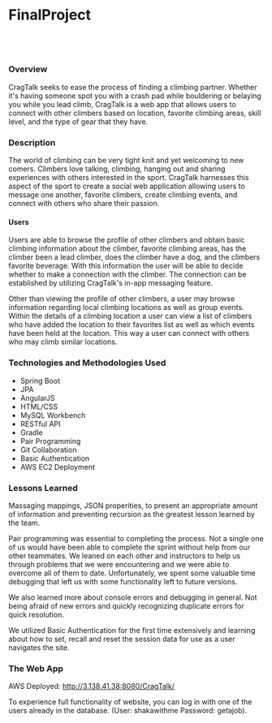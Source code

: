 # FinalProject

#####
<br><br>
### Overview
 CragTalk seeks to ease the process of finding a climbing partner. Whether it's having someone spot you with a crash pad while bouldering or belaying you while you lead climb, CragTalk is a web app that allows users to connect with other climbers based on location, favorite climbing areas, skill level, and the type of gear that they have.

### Description
The world of climbing can be very tight knit and yet welcoming to new comers. Climbers love talking, climbing, hanging out and sharing experiences with others interested in the sport. CragTalk harnesses this aspect of the sport to create a social web application allowing users to message one another, favorite climbers, create climbing events, and connect with others who share their passion.

#### Users
Users are able to browse the profile of other climbers and obtain basic climbing information about the climber, favorite climbing areas, has the climber been a lead climber, does the climber have a dog, and the climbers favorite beverage. With this information the user will be able to decide whether to make a connection with the climber. The connection can be established by utilizing CragTalk's in-app messaging feature.

Other than viewing the profile of other climbers, a user may browse information regarding local climbing locations as well as group events. Within the details of a climbing location a user can view a list of climbers who have added the location to their favorites list as well as which events have been held at the location. This way a user can connect with others who may climb similar locations.

### Technologies and Methodologies Used
* Spring Boot
* JPA
* AngularJS
* HTML/CSS
* MySQL Workbench
* RESTful API
* Gradle
* Pair Programming
* Git Collaboration
* Basic Authentication
* AWS EC2 Deployment


### Lessons Learned
Massaging mappings, JSON properities, to present an appropriate amount of information and preventing recursion as the greatest lesson learned by the team.

Pair programming was essential to completing the process. Not a single one of us would have been able to complete the sprint without help from our other teammates. We leaned on each other and instructors to help us through problems that we were encountering and we were able to overcome all of them to date. Unfortunately, we spent some valuable time debugging that left us with some functionality left to future versions.

We also learned more about console errors and debugging in general. Not being afraid of new errors and quickly recognizing duplicate errors for quick resolution.

We utilized Basic Authentication for the first time extensively and learning about how to set, recall and reset the session data for use as a user navigates the site.

### The Web App
AWS Deployed: http://3.138.41.38:8080/CragTalk/

To experience full functionality of website, you can log in with one of the users already in the database. (User: shakawithme Password: getajob). 

